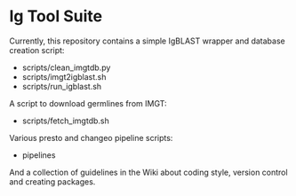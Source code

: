 Ig Tool Suite
==============================================================================

Currently, this repository contains a simple IgBLAST wrapper and
database creation script:

* scripts/clean_imgtdb.py
* scripts/imgt2igblast.sh
* scripts/run_igblast.sh

A script to download germlines from IMGT:  

* scripts/fetch_imgtdb.sh

Various presto and changeo pipeline scripts:

* pipelines

And a collection of guidelines in the Wiki about coding style, version control
and creating packages.
